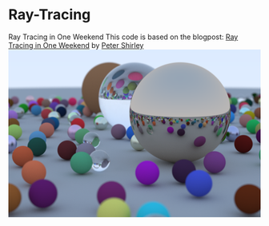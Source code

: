 # Ray-Tracing
Ray Tracing in One Weekend
This code is based on the blogpost: [Ray Tracing in One Weekend](https://raytracing.github.io/books/RayTracingInOneWeekend.html) by [Peter Shirley](https://github.com/petershirley)![The final Image generated by this code.](https://github.com/Riponcs/Ray-Tracing/blob/main/Generated%20image/image99.png?raw=true)
